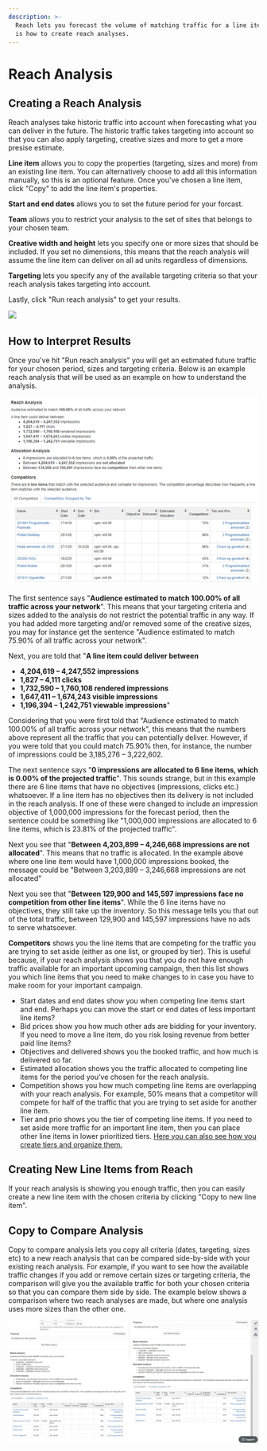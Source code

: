 ```yaml
---
description: >-
  Reach lets you forecast the volume of matching traffic for a line item. Here
  is how to create reach analyses.
---
```


# Reach Analysis

## Creating a Reach Analysis

Reach analyses take historic traffic into account when forecasting what you can deliver in the future. The historic traffic takes targeting into account so that you can also apply targeting, creative sizes and more to get a more presise estimate.

**Line item** allows you to copy the properties (targeting, sizes and more) from an existing line item. You can alternatively choose to add all this information manually, so this is an optional feature. Once you've chosen a line item, click "Copy" to add the line item's properties.&#x20;

**Start and end dates** allows you to set the future period for your forcast.&#x20;

**Team** allows you to restrict your analysis to the set of sites that belongs to your chosen team.&#x20;

**Creative width and height** lets you specify one or more sizes that should be included. If you set no dimensions, this means that the reach analysis will assume the line item can deliver on all ad units regardless of dimensions.

**Targeting** lets you specify any of the available targeting criteria so that your reach analysis takes targeting into account.&#x20;

Lastly, click "Run reach analysis" to get your results.

![](../../../.gitbook/assets/202003-reach.gif)

## How to Interpret Results

Once you've hit "Run reach analysis" you will get an estimated future traffic for your chosen period, sizes and targeting criteria. Below is an example reach analysis that will be used as an example on how to understand the analysis.

![Reach analysis result example.](../../../.gitbook/assets/202003-reach-result.png)

The first sentence says "**Audience estimated to match 100.00% of all traffic across your network**". This means that your targeting criteria and sizes added to the analysis do not restrict the potential traffic in any way. If you had added more targeting and/or removed some of the creative sizes, you may for instance get the sentence "Audience estimated to match 75.90% of all traffic across your network".&#x20;

Next, you are told that "**A line item could deliver between**

* **4,204,619 – 4,247,552 impressions**&#x20;
* **1,827 – 4,111 clicks**&#x20;
* **1,732,590 – 1,760,108 rendered impressions**&#x20;
* **1,647,411 – 1,674,243 visible impressions**&#x20;
* **1,196,394 – 1,242,751 viewable impressions**"

Considering that you were first told that "Audience estimated to match 100.00% of all traffic across your network", this means that the numbers above represent all the traffic that you can potentially deliver. However, if you were told that you could match 75.90% then, for instance, the number of impressions could be 3,185,276 – 3,222,602.

The next sentence says "**0 impressions are allocated to 6 line items, which is 0.00% of the projected traffic**". This sounds strange, but in this example there are 6 line items that have no objectives (impressions, clicks etc.) whatsoever. If a line item has no objectives then its delivery is not included in the reach analysis. If one of these were changed to include an impression objective of 1,000,000 impressions for the forecast period, then the sentence could be something like "1,000,000 impressions are allocated to 6 line items, which is 23.81% of the projected traffic".&#x20;

Next you see that "**Between 4,203,899 – 4,246,668 impressions are not allocated**". This means that no traffic is allocated. In the example above where one line item would have 1,000,000 impressions booked, the message could be "Between 3,203,899 – 3,246,668 impressions are not allocated"

Next you see that "**Between 129,900 and 145,597 impressions face no competition from other line items**". While the 6 line items have no objectives, they still take up the inventory. So this message tells you that out of the total traffic, between 129,900 and 145,597 impressions have no ads to serve whatsoever.&#x20;

**Competitors** shows you the line items that are competing for the traffic you are trying to set aside (either as one list, or grouped by tier). This is useful because, if your reach analysis shows you that you do not have enough traffic available for an important upcoming campaign, then this list shows you which line items that you need to make changes to in case you have to make room for your important campaign.&#x20;

* Start dates and end dates show you when competing line items start and end. Perhaps you can move the start or end dates of less important line items?&#x20;
* Bid prices show you how much other ads are bidding for your inventory. If you need to move a line item, do you risk losing revenue from better paid line items?&#x20;
* Objectives and delivered shows you the booked traffic, and how much is delivered so far.&#x20;
* Estimated allocation shows you the traffic allocated to competing line items for the period you've chosen for the reach analysis.&#x20;
* Competition shows you how much competing line items are overlapping with your reach analysis. For example, 50% means that a competitor will compete for half of the traffic that you are trying to set aside for another line item.&#x20;
* Tier and prio shows you the tier of competing line items. If you need to set aside more traffic for an important line item, then you can place other line items in lower prioritized tiers. [Here you can also see how you create tiers and organize them.](../admin/tiers.md)&#x20;

## Creating New Line Items from Reach

If your reach analysis is showing you enough traffic, then you can easily create a new line item with the chosen criteria by clicking "Copy to new line item".&#x20;

## Copy to Compare Analysis

Copy to compare analysis lets you copy all criteria (dates, targeting, sizes etc) to a new reach analysis that can be compared side-by-side with your existing reach analysis. For example, if you want to see how the available traffic changes if you add or remove certain sizes or targeting criteria, the comparison will give you the available traffic for both your chosen criteria so that you can compare them side by side. The example below shows a comparison where two reach analyses are made, but where one analysis uses more sizes than the other one.&#x20;

![](../../../.gitbook/assets/202003-reach-comparison.png)
